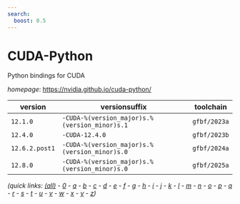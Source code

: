 ```yaml
---
search:
  boost: 0.5
---
```

# CUDA-Python

Python bindings for CUDA

*homepage*: <https://nvidia.github.io/cuda-python/>

version | versionsuffix | toolchain
--------|---------------|----------
``12.1.0`` | ``-CUDA-%(version_major)s.%(version_minor)s.1`` | ``gfbf/2023a``
``12.4.0`` | ``-CUDA-12.4.0`` | ``gfbf/2023b``
``12.6.2.post1`` | ``-CUDA-%(version_major)s.%(version_minor)s.0`` | ``gfbf/2024a``
``12.8.0`` | ``-CUDA-%(version_major)s.%(version_minor)s.0`` | ``gfbf/2025a``


*(quick links: [(all)](../index.md) - [0](../0/index.md) - [a](../a/index.md) - [b](../b/index.md) - [c](../c/index.md) - [d](../d/index.md) - [e](../e/index.md) - [f](../f/index.md) - [g](../g/index.md) - [h](../h/index.md) - [i](../i/index.md) - [j](../j/index.md) - [k](../k/index.md) - [l](../l/index.md) - [m](../m/index.md) - [n](../n/index.md) - [o](../o/index.md) - [p](../p/index.md) - [q](../q/index.md) - [r](../r/index.md) - [s](../s/index.md) - [t](../t/index.md) - [u](../u/index.md) - [v](../v/index.md) - [w](../w/index.md) - [x](../x/index.md) - [y](../y/index.md) - [z](../z/index.md))*

